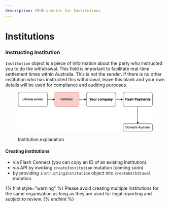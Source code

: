 ```yaml
---
description: CRUD queries for Institutions
---
```


# Institutions

### Instructing Institution

`Institution` object is a piece of information about the party who instructed you to do the withdrawal. This field is important to facilitate real-time settlement times within Australia. This is not the sender. If there is no other institution who has instructed this withdrawal, leave this blank and your own details will be used for compliance and auditing purposes.&#x20;

<figure><img src=".gitbook/assets/image (2).png" alt=""><figcaption><p>Institution explanation</p></figcaption></figure>

#### Creating institutions

* via Flash Connect (you can copy an ID of an existing Institution).&#x20;
* via API by invoking `createInstitution` mutation (coming soon)
* by providing `instructingInstitution` object into `createWithdrawal` mutation.&#x20;

{% hint style="warning" %}
Please avoid creating multiple Institutions for the same organisation as long as they are used for legal reporting and subject to review.&#x20;
{% endhint %}

